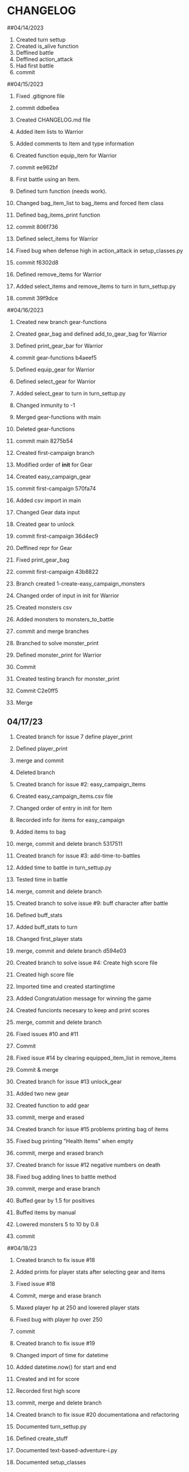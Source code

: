 # CHANGELOG

##04/14/2023
1. Created turn settup
2. Created is_alive function
3. Deffined battle
4. Deffined action_attack
5. Had first battle
6. commit

##04/15/2023
1. Fixed .gitignore file
2. commit ddbe6ea

3. Created CHANGELOG.md file
4. Added item lists to Warrior
5. Added comments to Item and type information
6. Created function equip_item for Warrior
7. commit ee962bf

8. First battle using an Item.
9. Defined turn function (needs work).
10. Changed bag_item_list to bag_items and forced Item class
11. Defined bag_items_print function
12. commit 806f736

13. Defined select_items for Warrior
14. Fixed bug when defense high in action_attack in setup_classes.py
15. commit f6302d8

16. Defined remove_items for Warrior
17. Added select_items and remove_items to turn in turn_settup.py
18. commit 39f9dce

##04/16/2023

1. Created new branch gear-functions
2. Created gear_bag and defined add_to_gear_bag for Warrior
3. Defined print_gear_bar for Warrior
4. commit gear-functions b4aeef5

5. Defined equip_gear for Warrior
6. Defined select_gear for Warrior
7. Added select_gear to turn in turn_settup.py
8. Changed inmunity to -1
9. Merged gear-functions with main
10. Deleted gear-functions
11. commit main 8275b54

12. Created first-campaign branch
13. Modified order of __init__ for Gear
14. Created easy_campaign_gear
15. commit first-campaign 570fa74

16. Added csv import in main
17. Changed Gear data input
18. Created gear to unlock
19. commit first-campaign 36d4ec9

20. Deffined repr for Gear 
21. Fixed print_gear_bag
22. commit first-campaign 43b8822

23. Branch created 1-create-easy_campaign_monsters
24. Changed order of input in init for Warrior
25. Created monsters csv
26. Added monsters to monsters_to_battle
27. commit and merge branches

28. Branched to solve monster_print
29. Defined monster_print for Warrior
30. Commit
31. Created testing branch for monster_print
32. Commit C2e0ff5
33. Merge

## 04/17/23

1. Created branch for issue 7 define player_print
2. Defined player_print
3. merge and commit
4. Deleted branch

5. Created branch for issue #2: easy_campaign_items
6. Created easy_campaign_items.csv file
7. Changed order of entry in init for Item
8. Recorded info for items for easy_campaign
9. Added items to bag
10. merge, commit and delete branch 5317511

11. Created branch for issue #3: add-time-to-battles
12. Added time to battle in turn_settup.py
13. Tested time in battle
14. merge, commit and delete branch

15. Created branch to solve issue #9: buff character after battle
16. Defined buff_stats
17. Added buff_stats to turn
18. Changed first_player stats
19. merge, commit and delete branch d594e03

20. Created branch to solve issue #4: Create high score file
21. Created high score file
22. Imported time and created startingtime
23. Added Congratulation message for winning the game
24. Created funcionts necesary to keep and print scores
25. merge, commit and delete branch

26. Fixed issues #10 and #11
27. Commit 

27. Fixed issue #14 by clearing equipped_item_list in remove_items
28. Commit & merge

29. Created branch for issue #13 unlock_gear
30. Added two new gear
31. Created function to add gear
32. commit, merge and erased

33. Created branch for issue #15 problems printing bag of items
34. Fixed bug printing "Health Items" when empty
35. commit, merge and erased branch

36. Created branch for issue #12 negative numbers on death
37. Fixed bug adding lines to battle method
38. commit, merge and erase branch

39. Buffed gear by 1.5 for positives
40. Buffed items by manual
41. Lowered monsters 5 to 10 by 0.8
42. commit

##04/18/23

01. Created branch to fix issue #18
02. Added prints for player stats after selecting gear and items
03. Fixed issue #18
04. Commit, merge and erase branch

05. Maxed player hp at 250 and lowered player stats

06. Fixed bug with player hp over 250
07. commit

08. Created branch to fix issue #19
09. Changed import of time for datetime
10. Added datetime.now() for start and end
11. Created and int for score
12. Recorded first high score
13. commit, merge and delete branch

14. Created branch to fix issue #20 documentationa and refactoring
15. Documented turn_settup.py
16. Defined create_stuff
17. Documented text-based-adventure-i.py
18. Documented setup_classes